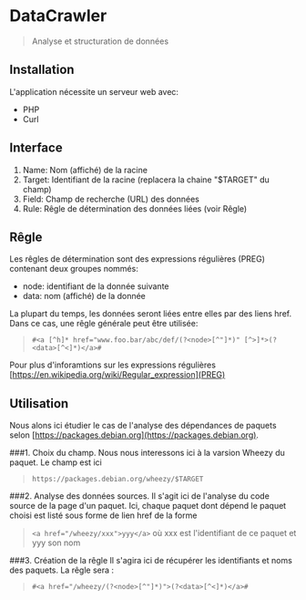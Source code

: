 DataCrawler
========

>Analyse et structuration de données

Installation
------------

L'application nécessite un serveur web avec:

* PHP
* Curl

Interface
---------

1. Name: Nom (affiché) de la racine
2. Target: Identifiant de la racine (replacera la chaine "$TARGET" du champ)
3. Field: Champ de recherche (URL) des données
4. Rule: Rêgle de détermination des données liées (voir Rêgle)

Rêgle
-----

Les rêgles de détermination sont des expressions régulières (PREG) contenant deux groupes nommés:

* node: identifiant de la donnée suivante
* data: nom (affiché) de la donnée

La plupart du temps, les données seront liées entre elles par des liens href. Dans ce cas, une rêgle générale peut être utilisée:

> `#<a [^h]* href="www.foo.bar/abc/def/(?<node>[^"]*)" [^>]*>(?<data>[^<]*)</a>#`

Pour plus d'inforamtions sur les expressions régulières [https://en.wikipedia.org/wiki/Regular_expression](PREG)

Utilisation
-----------

Nous alons ici étudier le cas de l'analyse des dépendances de paquets selon [https://packages.debian.org](https://packages.debian.org).

###1. Choix du champ.
Nous nous interessons ici à la varsion Wheezy du paquet. Le champ est ici 
>`https://packages.debian.org/wheezy/$TARGET`

###2. Analyse des données sources. 
Il s'agit ici de l'analyse du code source de la page d'un paquet. Ici, chaque paquet dont dépend le paquet choisi est listé sous forme de lien href de la forme 
>`<a href="/wheezy/xxx">yyy</a>` où xxx est l'identifiant de ce paquet et yyy son nom

###3. Création de la rêgle
Il s'agira ici de récupérer les identifiants et noms des paquets. La rêgle sera : 
>` #<a href="/wheezy/(?<node>[^"]*)">(?<data>[^<]*)</a># `


